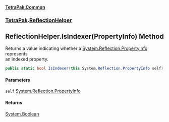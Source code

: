 #### [TetraPak.Common](index.md 'index')
### [TetraPak](TetraPak.md 'TetraPak').[ReflectionHelper](TetraPak_ReflectionHelper.md 'TetraPak.ReflectionHelper')
## ReflectionHelper.IsIndexer(PropertyInfo) Method
Returns a value indicating whether a [System.Reflection.PropertyInfo](https://docs.microsoft.com/en-us/dotnet/api/System.Reflection.PropertyInfo 'System.Reflection.PropertyInfo') represents  
an indexed property.  
```csharp
public static bool IsIndexer(this System.Reflection.PropertyInfo self);
```
#### Parameters
<a name='TetraPak_ReflectionHelper_IsIndexer(System_Reflection_PropertyInfo)_self'></a>
`self` [System.Reflection.PropertyInfo](https://docs.microsoft.com/en-us/dotnet/api/System.Reflection.PropertyInfo 'System.Reflection.PropertyInfo')  
  
#### Returns
[System.Boolean](https://docs.microsoft.com/en-us/dotnet/api/System.Boolean 'System.Boolean')  
